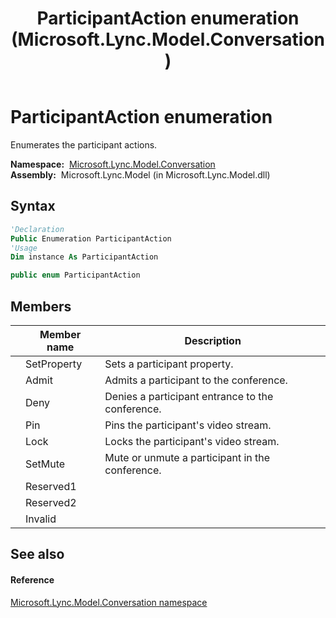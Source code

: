 ﻿---
title: ParticipantAction enumeration (Microsoft.Lync.Model.Conversation)
TOCTitle: ParticipantAction enumeration
ms:assetid: T:Microsoft.Lync.Model.Conversation.ParticipantAction_DI_3_UC_OCS14MrefLyncWPF
ms:mtpsurl: https://msdn.microsoft.com/en-us/library/microsoft.lync.model.conversation.participantaction_di_3_uc_ocs14mreflyncwpf(v=office.15)
ms:contentKeyID: 48601484
ms.date: 07/28/2014
mtps_version: v=office.15
f1_keywords:
- Microsoft.Lync.Model.Conversation.ParticipantAction
- Microsoft.Lync.Model.Conversation.ParticipantAction.Admit
- Microsoft.Lync.Model.Conversation.ParticipantAction.Deny
- Microsoft.Lync.Model.Conversation.ParticipantAction.Invalid
- Microsoft.Lync.Model.Conversation.ParticipantAction.SetProperty
- Microsoft.Lync.Model.Conversation.ParticipantAction.Lock
- Microsoft.Lync.Model.Conversation.ParticipantAction.SetMute
- Microsoft.Lync.Model.Conversation.ParticipantAction.Reserved2
- Microsoft.Lync.Model.Conversation.ParticipantAction.Pin
- Microsoft.Lync.Model.Conversation.ParticipantAction.Reserved1
dev_langs:
- CSharp
- JScript
- VB
- other
---

# ParticipantAction enumeration

Enumerates the participant actions.

**Namespace:**  [Microsoft.Lync.Model.Conversation](microsoft-lync-model-conversation-namespace_2.md)  
**Assembly:**  Microsoft.Lync.Model (in Microsoft.Lync.Model.dll)

## Syntax

``` vb
'Declaration
Public Enumeration ParticipantAction
'Usage
Dim instance As ParticipantAction
```

``` csharp
public enum ParticipantAction
```

## Members

<table>
<thead>
<tr class="header">
<th></th>
<th>Member name</th>
<th>Description</th>
</tr>
</thead>
<tbody>
<tr class="odd">
<td></td>
<td>SetProperty</td>
<td>Sets a participant property.</td>
</tr>
<tr class="even">
<td></td>
<td>Admit</td>
<td>Admits a participant to the conference.</td>
</tr>
<tr class="odd">
<td></td>
<td>Deny</td>
<td>Denies a participant entrance to the conference.</td>
</tr>
<tr class="even">
<td></td>
<td>Pin</td>
<td>Pins the participant's video stream.</td>
</tr>
<tr class="odd">
<td></td>
<td>Lock</td>
<td>Locks the participant's video stream.</td>
</tr>
<tr class="even">
<td></td>
<td>SetMute</td>
<td>Mute or unmute a participant in the conference.</td>
</tr>
<tr class="odd">
<td></td>
<td>Reserved1</td>
<td></td>
</tr>
<tr class="even">
<td></td>
<td>Reserved2</td>
<td></td>
</tr>
<tr class="odd">
<td></td>
<td>Invalid</td>
<td></td>
</tr>
</tbody>
</table>


## See also

#### Reference

[Microsoft.Lync.Model.Conversation namespace](microsoft-lync-model-conversation-namespace_2.md)

